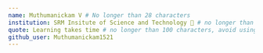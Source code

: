 ```yaml
---
name: Muthumanickam V # No longer than 28 characters
institution: SRM Insitute of Science and Technology 🚩 # no longer than 58 characters
quote: Learning takes time # no longer than 100 characters, avoid using quotes(") to guarantee the format remains the same.
github_user: Muthumanickam1521
---
```

